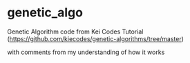 # genetic_algo
Genetic Algorithm code from Kei Codes Tutorial (https://github.com/kiecodes/genetic-algorithms/tree/master) 

with comments from my understanding of how it works
